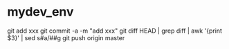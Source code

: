 # mydev_env


git add xxx
git commit -a  -m "add xxx"
git diff HEAD | grep diff | awk '{print $3}' | sed s#a/##g
git push origin master
